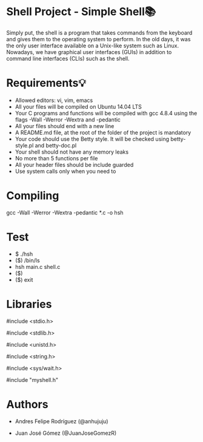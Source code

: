 # Shell Project - Simple Shell:books:

Simply put, the shell is a program that takes commands from the keyboard and gives them to the operating system to perform. In the old days, it was the only user interface available on a Unix-like system such as Linux. Nowadays, we have graphical user interfaces (GUIs) in addition to command line interfaces (CLIs) such as the shell.


# Requirements:bulb:

- Allowed editors: vi, vim, emacs
- All your files will be compiled on Ubuntu 14.04 LTS
- Your C programs and functions will be compiled with gcc 4.8.4 using the flags -Wall -Werror -Wextra and -pedantic
- All your files should end with a new line
- A README.md file, at the root of the folder of the project is mandatory
- Your code should use the Betty style. It will be checked using betty-style.pl and betty-doc.pl
- Your shell should not have any memory leaks
- No more than 5 functions per file
- All your header files should be include guarded
- Use system calls only when you need to 

# Compiling

gcc -Wall -Werror -Wextra -pedantic *.c -o hsh

# Test

- $ ./hsh
- ($) /bin/ls
- hsh main.c shell.c
- ($)
- ($) exit

# Libraries

#include <stdio.h>

#include <stdlib.h>

#include <unistd.h>

#include <string.h>

#include <sys/wait.h>

#include "myshell.h"

# Authors

- Andres Felipe Rodríguez (@anhujuju)

- Juan José Gómez (@JuanJoseGomezR)
